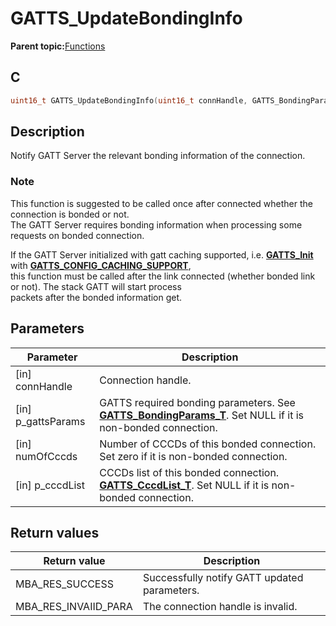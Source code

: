 # GATTS\_UpdateBondingInfo

**Parent topic:**[Functions](GUID-2C0CF1FA-B4E9-4999-9A93-45A167861CC8.md)

## C

```c
uint16_t GATTS_UpdateBondingInfo(uint16_t connHandle, GATTS_BondingParams_T *p_gattsParams, uint8_t numOfCccds, GATTS_CccdList_T *p_cccdList);
```

## Description

Notify GATT Server the relevant bonding information of the connection.

### Note

This function is suggested to be called once after connected whether the connection is bonded or not.<br />The GATT Server requires bonding information when processing some requests on bonded connection.

If the GATT Server initialized with gatt caching supported, i.e. **[GATTS\_Init](GUID-39C93744-0F01-4578-B457-C080F6557CF2.md)** with **[GATTS\_CONFIG\_CACHING\_SUPPORT](GUID-C77398F0-F757-4879-8505-6D7D6A49A901.md)**,<br />this function must be called after the link connected \(whether bonded link or not\). The stack GATT will start process<br />packets after the bonded information get.

## Parameters

|Parameter|Description|
|---------|-----------|
|\[in\] connHandle|Connection handle.|
|\[in\] p\_gattsParams|GATTS required bonding parameters. See **[GATTS\_BondingParams\_T](GUID-A9CEB8AC-CAD0-45C1-ACB3-486FDF0CB383.md)**. Set NULL if it is non-bonded connection.|
|\[in\] numOfCccds|Number of CCCDs of this bonded connection. Set zero if it is non-bonded connection.|
|\[in\] p\_cccdList|CCCDs list of this bonded connection. **[GATTS\_CccdList\_T](GUID-EE252C97-F8C2-42D4-871D-B2C9B658E77D.md)**. Set NULL if it is non-bonded connection.|

## Return values

|Return value|Description|
|------------|-----------|
|MBA\_RES\_SUCCESS|Successfully notify GATT updated parameters.|
|MBA\_RES\_INVAIID\_PARA|The connection handle is invalid.|

